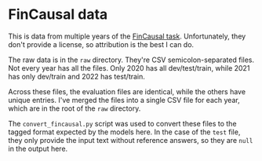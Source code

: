 # FinCausal data

This is data from multiple years of the [FinCausal
task](https://github.com/yseop/YseopLab). Unfortunately, they don't provide a license,
so attribution is the best I can do.

The raw data is in the `raw` directory. They're CSV semicolon-separated files. Not every
year has all the files. Only 2020 has all dev/test/train, while 2021 has only dev/train
and 2022 has test/train.

Across these files, the evaluation files are identical, while the others have unique
entries. I've merged the files into a single CSV file for each year, which are in the
root of the `raw` directory.

The `convert_fincausal.py` script was used to convert these files to the tagged format
expected by the models here. In the case of the `test` file, they only provide the input
text without reference answers, so they are `null` in the output here.
